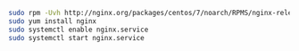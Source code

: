 ﻿<!-- https://www.itzgeek.com/how-tos/linux/centos-how-tos/install-nginx-on-centos-7-rhel-7.html -->
<!-- https://docs.nginx.com/nginx/admin-guide/installing-nginx/installing-nginx-open-source/ (alternative) -->
<!-- http://johanlouwers.blogspot.com/2016/01/install-nginx-on-oracle-linux.html (alternative) -->

```sh
sudo rpm -Uvh http://nginx.org/packages/centos/7/noarch/RPMS/nginx-release-centos-7-0.el7.ngx.noarch.rpm
sudo yum install nginx
sudo systemctl enable nginx.service
sudo systemctl start nginx.service
``` 
